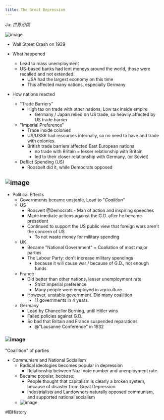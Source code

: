 ```yaml
---
title: The Great Depression
---
```


Ja: *世界恐慌*

![image](https://gyazo.com/7ae337754d989f8243b66e5f734ddd01/thumb/1000)

* Wall Street Crash on 1929

* What happened
  
  * Lead to mass unemployment
  * US-based banks had lent moneys around the world, those were recalled and not extended.
    * USA had the largest economy on this time
    * This affected many nations, especially Germany
* How nations reacted
  
  * "Trade Barriers"
    * High tax on trade with other nations, Low tax inside empire
      * Germany / Japan relied on US trade, so heavily affected by US trade barrier
  * "Imperial Preference"
    * Trade inside colonies
    * US/USSR had resources internally, so no need to have and trade with colonies.
    * British trade barriers affected East European nations
      * no trade with Britain = lesser relationship with Britain
      * led to their closer relationship with Germany, (or Soviet)
  * Deflict Spending (US)
    * Roosbelt did it, while Democrats opposed

## ![image](https://gyazo.com/0403a022f270ffa27a1cab215da0dd40/thumb/1000)

* Political Effects
  * Governments became unstable, Lead to "*Coalition*"
  * US
    * Roosvelt @Democrats - Man of action and inspiring speeches
    * Made imediate actions against the G.D. after he became presedent
    * Continued to support the US public view that foreign wars aren't the concern of US
      * To not waste money for military spending
  * UK
    * Became "National Government" = Coaliation of most major parties
    * The Labour Party: don't increase military spendings
      * because it will cause war / because of G.D., not enough funds
  * France
    * Did better than other nations, lesser unemployment rate
      * Strict imperial preference
      * Many people were employed in agriculture
    * However, unstable government. Did many coallition
      * 11 governments in 4 years.
  * Germany
    * Lead by Chancellor Burning, until Hitler wins
    * Failed policies against G.D.
    * So bad that Britain and France suspended reparations
      * @"Lausanne Conference" in 1932

### ![image](https://gyazo.com/d1971edad167a2c8b314d95838d6d046/thumb/1000)

"Coallition" of parties

* Communism and National Socialism
  * Radical ideologies becomes popular in depression
    * Relationship between Nazi vote number and unenployment rate
  * Became popular, because:
    * People thought that capitalism is clearly a broken system, because of disaster from Great Depression
    * Industrialists and Landowners naturally opposed communism, and supported national socialism
  * ![image](https://gyazo.com/748a28bc118af12694546d279d594781/thumb/1000)

\#IBHistory
